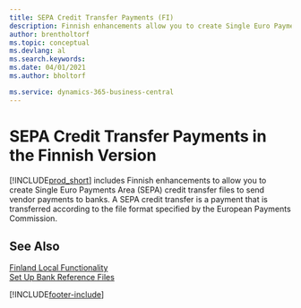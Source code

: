 ```yaml
---
title: SEPA Credit Transfer Payments (FI)
description: Finnish enhancements allow you to create Single Euro Payments Area (SEPA) credit transfer files to send vendor payments to banks.
author: brentholtorf
ms.topic: conceptual
ms.devlang: al
ms.search.keywords:
ms.date: 04/01/2021
ms.author: bholtorf

ms.service: dynamics-365-business-central
---
```

# SEPA Credit Transfer Payments in the Finnish Version

[!INCLUDE[prod_short](../../includes/prod_short.md)] includes Finnish enhancements to allow you to create Single Euro Payments Area (SEPA) credit transfer files to send vendor payments to banks. A SEPA credit transfer is a payment that is transferred according to the file format specified by the European Payments Commission.  

## See Also

[Finland Local Functionality](finland-local-functionality.md)  
[Set Up Bank Reference Files](how-to-set-up-bank-reference-files.md)  


[!INCLUDE[footer-include](../../includes/footer-banner.md)]
